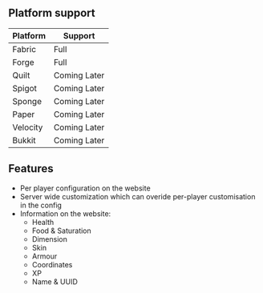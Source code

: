 ## Platform support

| Platform       | Support      |
|----------------|--------------|
| Fabric         | Full         |
| Forge          | Full         |
| Quilt          | Coming Later |
| Spigot         | Coming Later |
| Sponge         | Coming Later |
| Paper          | Coming Later |
| Velocity       | Coming Later |
| Bukkit         | Coming Later |


## Features
 - Per player configuration on the website
 - Server wide customization which can overide per-player customisation in the config
 - Information on the website:
 	- Health
	- Food & Saturation
	- Dimension
	- Skin
	- Armour
	- Coordinates
	- XP
	- Name & UUID

